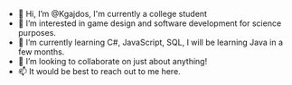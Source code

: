 - 👋 Hi, I’m @Kgajdos, I'm currently a college student
- 👀 I’m interested in game design and software development for science purposes.
- 🌱 I’m currently learning C#, JavaScript, SQL, I will be learning Java in a few months.
- 💞️ I’m looking to collaborate on just about anything!
- 📫 It would be best to reach out to me here.

<!---
Kgajdos/Kgajdos is a ✨ special ✨ repository because its `README.md` (this file) appears on your GitHub profile.
You can click the Preview link to take a look at your changes.
--->
